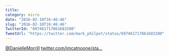 ```yaml
---
title: 
category: micro
date: "2016-02-10T16:46:46"
slug: "2016-02-10T16:46:46"
TwitterId: "697461717861683200"
TweetUrl: "https://twitter.com/mark_philpot/status/697461717861683200"
---
```


[@DanielleMorrill](https://twitter.com/DanielleMorrill)
[twitter.com/imcatnoone/sta…](https://twitter.com/imcatnoone/status/697454988478566400)
